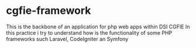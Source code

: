 # cgfie-framework
This is the backbone of an application for php web apps within DSI CGFIE
In this practice i try to understand how is the functionality of some PHP frameworks such Laravel, CodeIgniter an Symfony
